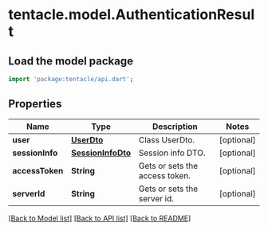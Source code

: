 # tentacle.model.AuthenticationResult

## Load the model package
```dart
import 'package:tentacle/api.dart';
```

## Properties
Name | Type | Description | Notes
------------ | ------------- | ------------- | -------------
**user** | [**UserDto**](UserDto.md) | Class UserDto. | [optional] 
**sessionInfo** | [**SessionInfoDto**](SessionInfoDto.md) | Session info DTO. | [optional] 
**accessToken** | **String** | Gets or sets the access token. | [optional] 
**serverId** | **String** | Gets or sets the server id. | [optional] 

[[Back to Model list]](../README.md#documentation-for-models) [[Back to API list]](../README.md#documentation-for-api-endpoints) [[Back to README]](../README.md)



